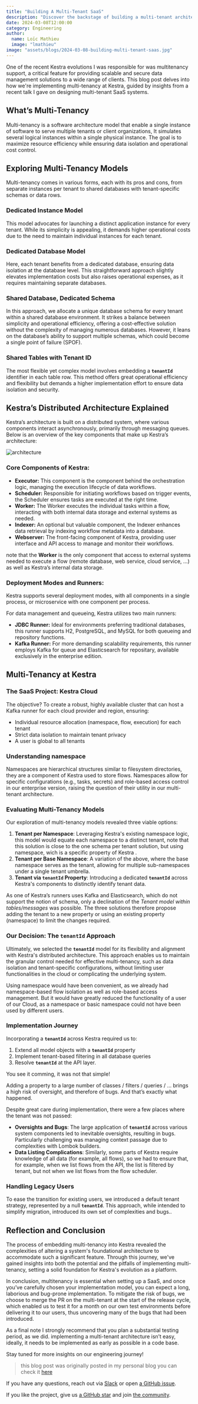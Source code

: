 ```yaml
---
title: "Building A Multi-Tenant SaaS"
description: "Discover the backstage of building a multi-tenant architecture for a SaaS orchestration platform"
date: 2024-03-08T12:00:00
category: Engineering
author:
  name: Loïc Mathieu
  image: "lmathieu"
image: "assets/blogs/2024-03-08-building-multi-tenant-saas.jpg"
---
```


One of the recent Kestra evolutions I was responsible for was multitenancy support, a critical feature for providing scalable and secure data management solutions to a wide range of clients. This blog post delves into how we're implementing multi-tenancy at Kestra, guided by insights from a recent talk I gave on designing multi-tenant SaaS systems.

## What’s Multi-Tenancy

Multi-tenancy is a software architecture model that enable a single instance of software to serve multiple tenants or client organizations, It simulates several logical instances within a single physical instance. The goal is to maximize resource efficiency while ensuring data isolation and operational cost control.

## Exploring Multi-Tenancy Models

Multi-tenancy comes in various forms, each with its pros and cons, from separate instances per tenant to shared databases with tenant-specific schemas or data rows.

### Dedicated Instance Model

This model advocates for launching a distinct application instance for every tenant. While its simplicity is appealing, it demands higher operational costs due to the need to maintain individual instances for each tenant.

### Dedicated Database Model

Here, each tenant benefits from a dedicated database, ensuring data isolation at the database level. This straightforward approach slightly elevates implementation costs but also raises operational expenses, as it requires maintaining separate databases.

### Shared Database, Dedicated Schema

In this approach, we allocate a unique database schema for every tenant within a shared database environment. It strikes a balance between simplicity and operational efficiency, offering a cost-effective solution without the complexity of managing numerous databases. However, it leans on the database’s ability to support multiple schemas, which could become a single point of failure (SPOF).

### Shared Tables with Tenant ID

The most flexible yet complex model involves embedding a **`tenantId`** identifier in each table row. This method offers great operational efficiency and flexibility but demands a higher implementation effort to ensure data isolation and security.

## Kestra’s Distributed Architecture Explained

Kestra’s architecture is built on a distributed system, where various components interact asynchronously, primarily through messaging queues. Below is an overview of the key components that make up Kestra’s architecture:

![architecture](assets/blogs/2024-03-08-building-multi-tenant-saas/architecture.png)

### Core Components of Kestra:

- **Executor:** This component is the component behind the orchestration logic, managing the execution lifecycle of data workflows.
- **Scheduler:** Responsible for initiating workflows based on trigger events, the Scheduler ensures tasks are executed at the right time.
- **Worker:** The Worker executes the individual tasks within a flow, interacting with both internal data storage and external systems as needed.
- **Indexer:** An optional but valuable component, the Indexer enhances data retrieval by indexing workflow metadata into a database.
- **Webserver:** The front-facing component of Kestra, providing user interface and API access to manage and monitor their workflows.

note that the **Worker** is the only component that access to external systems needed to execute a flow (remote database, web service, cloud service, …) as well as Kestra’s internal data storage.

### Deployment Modes and Runners:

Kestra supports several deployment modes,  with all components in a single process, or microservice with one component per process.

For data management and queueing, Kestra utilizes two main runners:

- **JDBC Runner:** Ideal for environments preferring traditional databases, this runner supports H2, PostgreSQL, and MySQL for both queueing and repository functions.
- **Kafka Runner:** For more demanding scalability requirements, this runner employs Kafka for queue and Elasticsearch for repositary, available exclusively in the enterprise edition.

## Multi-Tenancy at Kestra

### The SaaS Project: Kestra Cloud

The objective? To create a robust, highly available cluster that can host a Kafka runner for each cloud provider and region, ensuring:

- Individual resource allocation (namespace, flow, execution) for each tenant
- Strict data isolation to maintain tenant privacy
- A user is global to all tenants

### Understanding namespace

Namespaces are hierarchical structures similar to filesystem directories, they are a component of Kestra used to store flows. Namespaces allow for specific configurations (e.g., tasks, secrets) and role-based access control in our enterprise version, raising the question of their utility in our multi-tenant architecture.

### Evaluating Multi-Tenancy Models

Our exploration of multi-tenancy models revealed three viable options:

1. **Tenant per Namespace**: Leveraging Kestra's existing namespace logic, this model would equate each namespace to a distinct tenant, note that this solution is close to the one schema per tenant solution, but using namespace, wich is a specific property of Kestra .
2. **Tenant per Base Namespace**: A variation of the above, where the base namespace serves as the tenant, allowing for multiple sub-namespaces under a single tenant umbrella.
3. **Tenant via `tenantId` Property**: Introducing a dedicated **`tenantId`** across Kestra's components to distinctly identify tenant data.

As one of Kestra’s runners uses Kafka and Elasticsearch, which do not support the notion of schema, only a declination of the *Tenant model within tables/messages* was possible. The three solutions therefore propose adding the tenant to a new property or using an existing property (namespace) to limit the changes required.

### Our Decision: The `tenantId` Approach

Ultimately, we selected the **`tenantId`** model for its flexibility and alignment with Kestra's distributed architecture. This approach enables us to maintain the granular control needed for effective multi-tenancy, such as data isolation and tenant-specific configurations, without limiting user functionalities in the cloud or complicating the underlying system.

Using namespace would have been convenient, as we already had namespace-based flow isolation as well as role-based access management. But it would have greatly reduced the functionality of a user of our Cloud, as a namespace or basic namespace could not have been used by different users.

### Implementation Journey

Incorporating a **`tenantId`** across Kestra required us to:

1. Extend all model objects with a **`tenantId`** property
2. Implement tenant-based filtering in all database queries
3. Resolve **`tenantId`** at the API layer.

You see it comming, it was not that simple!

Adding a property to a large number of classes / filters / queries / … brings a high risk of oversight, and therefore of bugs. And that’s exactly what happened.

Despite great care during implementation, there were a few places where the tenant was not passed:

- **Oversights and Bugs**: The large application of **`tenantId`** across various system components led to inevitable oversights, resulting in bugs. Particularly challenging was managing context passage due to complexities with Lombok builders.
- **Data Listing Complications**: Similarly, some parts of Kestra require knowledge of all data (for example, all flows), so we had to ensure that, for example, when we list flows from the API, the list is filtered by tenant, but not when we list flows from the flow scheduler.

### Handling Legacy Users

To ease the transition for existing users, we introduced a default tenant strategy, represented by a null **`tenantId`**. This approach, while intended to simplify migration, introduced its own set of complexities and bugs..

## Reflection and Conclusion

The process of embedding multi-tenancy into Kestra revealed the complexities of altering a system's foundational architecture to accommodate such a significant feature. Through this journey, we've gained insights into both the potential and the pitfalls of implementing multi-tenancy, setting a solid foundation for Kestra's evolution as a platform.

In conclusion, multitenancy is essential when setting up a SaaS, and once you’ve carefully chosen your implementation model, you can expect a long, laborious and bug-prone implementation. To mitigate the risk of bugs, we choose to merge the PR on the multi-tenant at the start of the release cycle, which enabled us to test it for a month on our own test environments before delivering it to our users, thus uncovering many of the bugs that had been introduced.

As a final note I strongly recommend that you plan a substantial testing period, as we did. implementing a multi-tenant architecture isn’t easy, ideally, it needs to be implemented as early as possible in a code base.

Stay tuned for more insights on our engineering journey!

> this blog post was originally posted in my personal blog you can check it [here](https://www.loicmathieu.fr/wordpress/en/informatique/concevoir-un-saas-multitenant/)

If you have any questions, reach out via [Slack](https://kestra.io/slack) or open [a GitHub issue](https://github.com/kestra-io/kestra).

If you like the project, give us [a GitHub star](https://github.com/kestra-io/kestra) and join [the community](https://kestra.io/slack).
